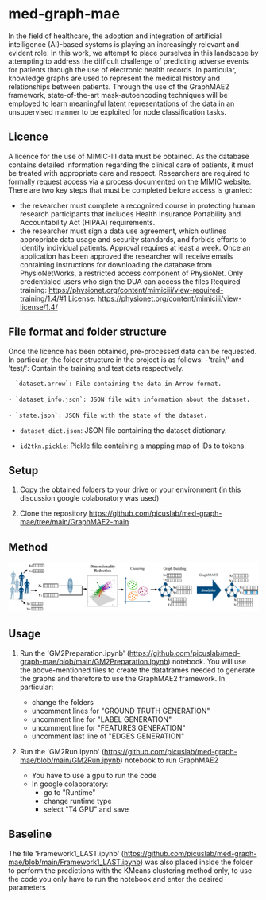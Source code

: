 # med-graph-mae
In the field of healthcare, the adoption and integration of artificial intelligence (AI)-based systems is playing an increasingly relevant and evident role.
In this work, we attempt to place ourselves in this landscape by attempting to address the difficult challenge of predicting adverse events for patients through the use of electronic health records.
In particular, knowledge graphs are used to represent the medical history and relationships between patients. Through the use of the GraphMAE2 framework, state-of-the-art mask-autoencoding techniques will be employed to learn meaningful latent representations of the data in an unsupervised manner to be exploited for node classification tasks.

## Licence

A licence for the use of MIMIC-III data must be obtained. As the database contains detailed information regarding the clinical care of patients, it must be treated with appropriate care and respect. Researchers are required to formally request access via a process documented on the MIMIC website. There are two key steps that must be completed before access is granted:
* the researcher must complete a recognized course in protecting human research participants that includes Health Insurance Portability and Accountability Act (HIPAA) requirements.
* the researcher must sign a data use agreement, which outlines appropriate data usage and security standards, and forbids efforts to identify individual patients.
Approval requires at least a week. Once an application has been approved the researcher will receive emails containing instructions for downloading the database from PhysioNetWorks, a restricted access component of PhysioNet.
Only credentialed users who sign the DUA can access the files
Required training: https://physionet.org/content/mimiciii/view-required-training/1.4/#1
License: https://physionet.org/content/mimiciii/view-license/1.4/

## File format and folder structure

Once the licence has been obtained, pre-processed data can be requested. In particular, the folder structure in the project is as follows:
-'train/' and 'test/': Contain the training and test data respectively.

    - `dataset.arrow`: File containing the data in Arrow format.

    - `dataset_info.json`: JSON file with information about the dataset.

    - `state.json`: JSON file with the state of the dataset.

- `dataset_dict.json`: JSON file containing the dataset dictionary.

- `id2tkn.pickle`: Pickle file containing a mapping map of IDs to tokens.

## Setup

1. Copy the obtained folders to your drive or your environment (in this discussion google colaboratory was used)

2. Clone the repository https://github.com/picuslab/med-graph-mae/tree/main/GraphMAE2-main

## Method

![Image representing the proposed method to tackle the challenge of predicting events](https://github.com/picuslab/med-graph-mae/blob/main/ProposedMethod.PNG)


## Usage

1. Run the 'GM2Preparation.ipynb' (https://github.com/picuslab/med-graph-mae/blob/main/GM2Preparation.ipynb) notebook. You will use the above-mentioned files to create the dataframes needed to generate the graphs and therefore to use the GraphMAE2 framework. In particular:
    - change the folders
    - uncomment lines for "GROUND TRUTH GENERATION"
    - uncomment line for "LABEL GENERATION"
    - uncomment line for "FEATURES GENERATION"
    - uncomment last line of "EDGES GENERATION" 

2. Run the 'GM2Run.ipynb' (https://github.com/picuslab/med-graph-mae/blob/main/GM2Run.ipynb) notebook to run GraphMAE2
    - You have to use a gpu to run the code
    - In google colaboratory:
        - go to "Runtime"
        - change runtime type
        - select "T4 GPU" and save 

## Baseline

The file 'Framework1_LAST.ipynb' (https://github.com/picuslab/med-graph-mae/blob/main/Framework1_LAST.ipynb) was also placed inside the folder to perform the predictions with the KMeans clustering method only, to use the code you only have to run the notebook and enter the desired parameters
